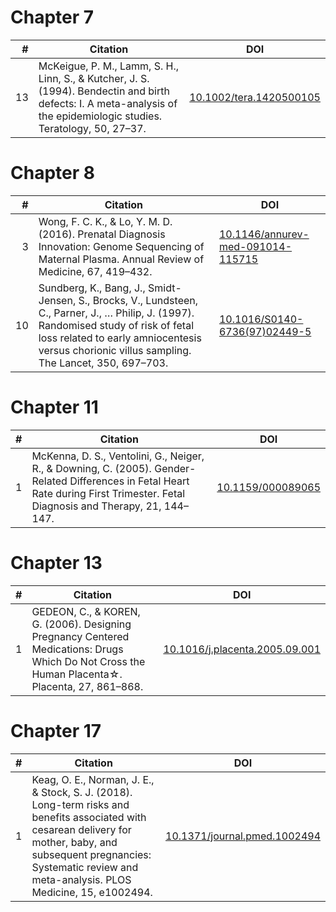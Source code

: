 # Chapter 7
| # |                                                                              Citation                                                                               |                               DOI                                |
|--:|---------------------------------------------------------------------------------------------------------------------------------------------------------------------|------------------------------------------------------------------|
| 13|McKeigue, P. M., Lamm, S. H., Linn, S., & Kutcher, J. S. (1994). Bendectin and birth defects: I. A meta-analysis of the epidemiologic studies. Teratology, 50, 27–37.|[10.1002/tera.1420500105](https://doi.org/10.1002/tera.1420500105)|

# Chapter 8
| # |                                                                                                               Citation                                                                                                                |                                         DOI                                          |
|--:|---------------------------------------------------------------------------------------------------------------------------------------------------------------------------------------------------------------------------------------|--------------------------------------------------------------------------------------|
|  3|Wong, F. C. K., & Lo, Y. M. D. (2016). Prenatal Diagnosis Innovation: Genome Sequencing of Maternal Plasma. Annual Review of Medicine, 67, 419–432.                                                                                    |[10.1146/annurev-med-091014-115715](https://doi.org/10.1146/annurev-med-091014-115715)|
| 10|Sundberg, K., Bang, J., Smidt-Jensen, S., Brocks, V., Lundsteen, C., Parner, J., … Philip, J. (1997). Randomised study of risk of fetal loss related to early amniocentesis versus chorionic villus sampling. The Lancet, 350, 697–703.|[10.1016/S0140-6736(97)02449-5](https://doi.org/10.1016/S0140-6736(97)02449-5)        |

# Chapter 11
| # |                                                                                    Citation                                                                                     |                         DOI                          |
|--:|---------------------------------------------------------------------------------------------------------------------------------------------------------------------------------|------------------------------------------------------|
|  1|McKenna, D. S., Ventolini, G., Neiger, R., & Downing, C. (2005). Gender-Related Differences in Fetal Heart Rate during First Trimester. Fetal Diagnosis and Therapy, 21, 144–147.|[10.1159/000089065](https://doi.org/10.1159/000089065)|

# Chapter 13
| # |                                                                   Citation                                                                   |                                      DOI                                       |
|--:|----------------------------------------------------------------------------------------------------------------------------------------------|--------------------------------------------------------------------------------|
|  1|GEDEON, C., & KOREN, G. (2006). Designing Pregnancy Centered Medications: Drugs Which Do Not Cross the Human Placenta☆. Placenta, 27, 861–868.|[10.1016/j.placenta.2005.09.001](https://doi.org/10.1016/j.placenta.2005.09.001)|

# Chapter 17
| # |                                                                                                            Citation                                                                                                             |                                    DOI                                     |
|--:|---------------------------------------------------------------------------------------------------------------------------------------------------------------------------------------------------------------------------------|----------------------------------------------------------------------------|
|  1|Keag, O. E., Norman, J. E., & Stock, S. J. (2018). Long-term risks and benefits associated with cesarean delivery for mother, baby, and subsequent pregnancies: Systematic review and meta-analysis. PLOS Medicine, 15, e1002494.|[10.1371/journal.pmed.1002494](https://doi.org/10.1371/journal.pmed.1002494)|

